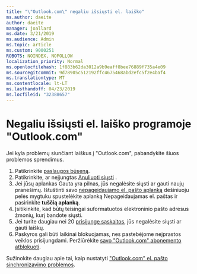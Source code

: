 ```yaml
---
title: "\"Outlook.com\" negaliu išsiųsti el. laiško"
ms.author: daeite
author: daeite
manager: joallard
ms.date: 3/21/2019
ms.audience: Admin
ms.topic: article
ms.custom: 9000251
ROBOTS: NOINDEX, NOFOLLOW
localization_priority: Normal
ms.openlocfilehash: 1f883b62da3012a9b9eaff8bee76889f735a4e09
ms.sourcegitcommit: 9d78905c512192ffc4675468abd2efc5f2e4baf4
ms.translationtype: MT
ms.contentlocale: lt-LT
ms.lasthandoff: 04/23/2019
ms.locfileid: "32388657"
---
```

# <a name="cant-send-email-in-outlookcom"></a>Negaliu išsiųsti el. laiško programoje "Outlook.com"

Jei kyla problemų siunčiant laiškus į "Outlook.com", pabandykite šiuos problemos sprendimus.

1. Patikrinkite [paslaugos būseną](https://go.microsoft.com/fwlink/p/?linkid=837482).
1. Patikrinkite, ar neįjungtas [Anuliuoti siųsti](https://outlook.live.com/mail/options/mail/messageContent/undoSend) .
1. Jei jūsų aplankas Gauta yra pilnas, jūs negalėsite siųsti ar gauti naujų pranešimų. Ištuštinti savo [nepageidaujamo el. pašto aplanką](https://outlook.live.com/mail/junkemail) dešiniuoju pelės mygtuku spustelėkite aplanką Nepageidaujamas el. paštas ir pasirinkite **tuščią aplanką**.
1. Įsitikinkite, kad būtų teisingai suformatuotos elektroninio pašto adresus žmonių, kurį bandote siųsti.
1. Jei turite daugiau nei 20 [prisijungę sąskaitos](https://outlook.live.com/mail/options/mail/accounts/connected), jūs negalėsite siųsti ar gauti laiškų.
1. Paskyros gali būti laikinai blokuojamas, nes pastebėjome neįprastos veiklos prisijungdami. Peržiūrėkite [savo "Outlook.com" abonemento atblokuoti](https://support.office.com/article/f4ad2701-d166-4d8b-8a6a-9af2a1f8a4c4).

Sužinokite daugiau apie tai, kaip nustatyti ["Outlook.com" el. pašto sinchronizavimo problemos](https://support.office.com/article/d39e3341-8d79-4bf1-b3c7-ded602233642).